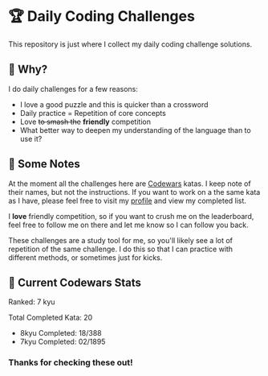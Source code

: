 # :trophy: Daily Coding Challenges

This repository is just where I collect my daily coding challenge solutions.

## :thinking: Why?

I do daily challenges for a few reasons:

- I love a good puzzle and this is quicker than a crossword
- Daily practice = Repetition of core concepts
- Love ~~to smash the~~ **friendly** competition
- What better way to deepen my understanding of the language than to use it?

## :notebook: Some Notes

At the moment all the challenges here are [Codewars](https://codewars.com) katas. I keep note of their names, but not the instructions. If you want to work on a the same kata as I have, please feel free to visit my [profile](https://www.codewars.com/users/kgni/completed) and view my completed list.

I **love** friendly competition, so if you want to crush me on the leaderboard, feel free to follow me on there and let me know so I can follow you back.

These challenges are a study tool for me, so you'll likely see a lot of repetition of the same challenge. I do this so that I can practice with different methods, or sometimes just for kicks.

## :medal_sports: Current Codewars Stats

Ranked: 7 kyu

Total Completed Kata: 20

- 8kyu Completed: 18/388
- 7kyu Completed: 02/1895

### Thanks for checking these out!
